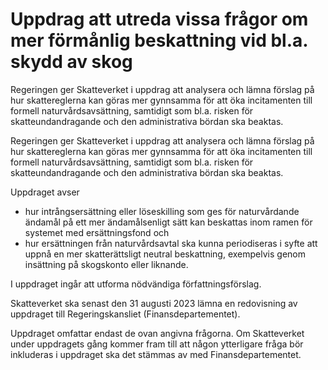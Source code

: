 # Uppdrag att utreda vissa frågor om mer förmånlig beskattning vid bl.a. skydd av skog

Regeringen ger Skatteverket i uppdrag att analysera och lämna förslag på hur skattereglerna kan göras mer gynnsamma för att öka incitamenten till formell naturvårdsavsättning, samtidigt som bl.a. risken för skatteundandragande och den administrativa bördan ska beaktas.

Regeringen ger Skatteverket i uppdrag att analysera och lämna förslag på hur skattereglerna kan göras mer gynnsamma för att öka incitamenten till formell naturvårdsavsättning, samtidigt som bl.a. risken för skatteundandragande och den administrativa bördan ska beaktas.

Uppdraget avser

* hur intrångsersättning eller löseskilling som ges för naturvårdande ändamål på ett mer ändamålsenligt sätt kan beskattas inom ramen för systemet med ersättningsfond och
* hur ersättningen från naturvårdsavtal ska kunna periodiseras i syfte att uppnå en mer skatterättsligt neutral beskattning, exempelvis genom insättning på skogskonto eller liknande.

I uppdraget ingår att utforma nödvändiga författningsförslag.

Skatteverket ska senast den 31 augusti 2023 lämna en redovisning av uppdraget till Regeringskansliet (Finansdepartementet).

Uppdraget omfattar endast de ovan angivna frågorna. Om Skatteverket under uppdragets gång kommer fram till att någon ytterligare fråga bör inkluderas i uppdraget ska det stämmas av med Finansdepartementet.
